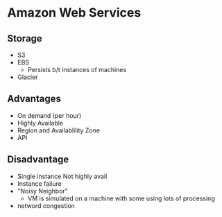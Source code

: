 # Amazon Web Services

## Storage
* S3
* EBS
  * Persists b/t instances of machines
* Glacier

## Advantages
* On demand (per hour)
* Highly Available
* Region and Availablility Zone
* API

## Disadvantage
* Single instance Not highly avail
* Instance failure
* "Noisy Neighbor"
  * VM is simulated on a machine with some using lots of processing
* netword congestion

